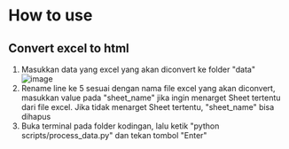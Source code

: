# How to use
## Convert excel to html
1. Masukkan data yang excel yang akan diconvert ke folder "data" ![image](https://github.com/user-attachments/assets/d515dda6-64cc-452f-8f2f-3f542740071f)
2. Rename line ke 5 sesuai dengan nama file excel yang akan diconvert, masukkan value pada "sheet_name" jika ingin menarget Sheet tertentu dari file excel. Jika tidak menarget Sheet tertentu, "sheet_name" bisa dihapus
3. Buka terminal pada folder kodingan, lalu ketik "python scripts/process_data.py" dan tekan tombol "Enter"
